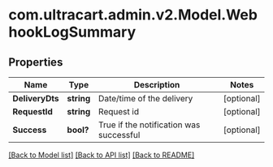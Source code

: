 # com.ultracart.admin.v2.Model.WebhookLogSummary
## Properties

Name | Type | Description | Notes
------------ | ------------- | ------------- | -------------
**DeliveryDts** | **string** | Date/time of the delivery | [optional] 
**RequestId** | **string** | Request id | [optional] 
**Success** | **bool?** | True if the notification was successful | [optional] 

[[Back to Model list]](../README.md#documentation-for-models) [[Back to API list]](../README.md#documentation-for-api-endpoints) [[Back to README]](../README.md)

